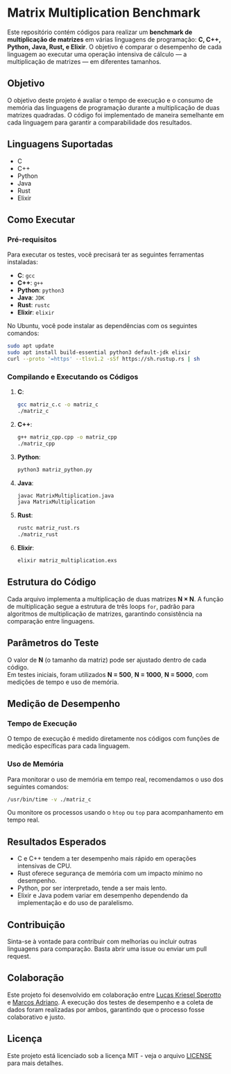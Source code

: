 # Matrix Multiplication Benchmark

Este repositório contém códigos para realizar um **benchmark de multiplicação de matrizes** em várias linguagens de programação: **C, C++, Python, Java, Rust, e Elixir**. O objetivo é comparar o desempenho de cada linguagem ao executar uma operação intensiva de cálculo — a multiplicação de matrizes — em diferentes tamanhos.

## Objetivo

O objetivo deste projeto é avaliar o tempo de execução e o consumo de memória das linguagens de programação durante a multiplicação de duas matrizes quadradas. O código foi implementado de maneira semelhante em cada linguagem para garantir a comparabilidade dos resultados.

## Linguagens Suportadas

- C
- C++
- Python
- Java
- Rust
- Elixir

## Como Executar

### Pré-requisitos

Para executar os testes, você precisará ter as seguintes ferramentas instaladas:

- **C**: `gcc`
- **C++**: `g++`
- **Python**: `python3`
- **Java**: `JDK`
- **Rust**: `rustc`
- **Elixir**: `elixir`

No Ubuntu, você pode instalar as dependências com os seguintes comandos:

```bash
sudo apt update
sudo apt install build-essential python3 default-jdk elixir
curl --proto '=https' --tlsv1.2 -sSf https://sh.rustup.rs | sh
```

### Compilando e Executando os Códigos

1. **C**:
   ```bash
   gcc matriz_c.c -o matriz_c
   ./matriz_c
   
2. **C++**:
   ```bash
   g++ matriz_cpp.cpp -o matriz_cpp
   ./matriz_cpp

3. **Python**:
   ```bash
   python3 matriz_python.py

4. **Java**:
   ```bash
   javac MatrixMultiplication.java
   java MatrixMultiplication

5. **Rust**:
   ```bash
   rustc matriz_rust.rs
   ./matriz_rust

6. **Elixir**:
   ```bash
   elixir matriz_multiplication.exs

## Estrutura do Código

Cada arquivo implementa a multiplicação de duas matrizes **N × N**. A função de multiplicação segue a estrutura de três loops `for`, padrão para algoritmos de multiplicação de matrizes, garantindo consistência na comparação entre linguagens.

## Parâmetros do Teste

O valor de **N** (o tamanho da matriz) pode ser ajustado dentro de cada código.  
Em testes iniciais, foram utilizados **N = 500**, **N = 1000**, **N = 5000**, com medições de tempo e uso de memória.

## Medição de Desempenho

### Tempo de Execução

O tempo de execução é medido diretamente nos códigos com funções de medição específicas para cada linguagem.

### Uso de Memória

Para monitorar o uso de memória em tempo real, recomendamos o uso dos seguintes comandos:

```bash
/usr/bin/time -v ./matriz_c
```
    
Ou monitore os processos usando o `htop` ou `top` para acompanhamento em tempo real.

## Resultados Esperados

- C e C++ tendem a ter desempenho mais rápido em operações intensivas de CPU.
- Rust oferece segurança de memória com um impacto mínimo no desempenho.
- Python, por ser interpretado, tende a ser mais lento.
- Elixir e Java podem variar em desempenho dependendo da implementação e do uso de paralelismo.

## Contribuição

Sinta-se à vontade para contribuir com melhorias ou incluir outras linguagens para comparação. Basta abrir uma issue ou enviar um pull request.

## Colaboração

Este projeto foi desenvolvido em colaboração entre [Lucas Kriesel Sperotto](https://github.com/Lucas-Sperotto) e [Marcos Adriano](https://github.com/MarcosAS3). A execução dos testes de desempenho e a coleta de dados foram realizadas por ambos, garantindo que o processo fosse colaborativo e justo.

## Licença

Este projeto está licenciado sob a licença MIT - veja o arquivo [LICENSE](LICENSE) para mais detalhes.
